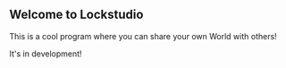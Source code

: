 ## Welcome to Lockstudio

This is a cool program where you can share your own World with others!

It's in development!

